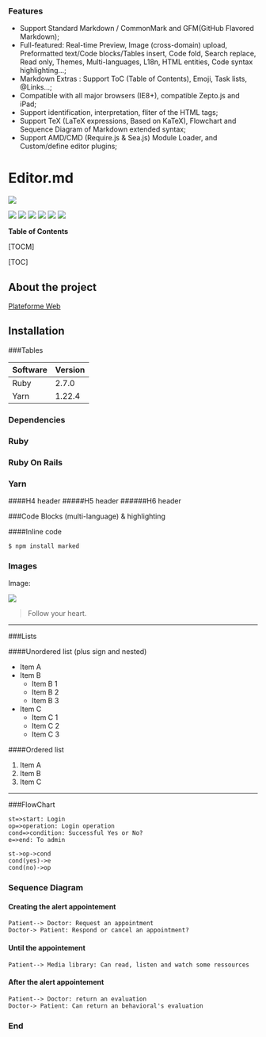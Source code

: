 ### Features

- Support Standard Markdown / CommonMark and GFM(GitHub Flavored Markdown);
- Full-featured: Real-time Preview, Image (cross-domain) upload, Preformatted text/Code blocks/Tables insert, Code fold, Search replace, Read only, Themes, Multi-languages, L18n, HTML entities, Code syntax highlighting...;
- Markdown Extras : Support ToC (Table of Contents), Emoji, Task lists, @Links...;
- Compatible with all major browsers (IE8+), compatible Zepto.js and iPad;
- Support identification, interpretation, fliter of the HTML tags;
- Support TeX (LaTeX expressions, Based on KaTeX), Flowchart and Sequence Diagram of Markdown extended syntax;
- Support AMD/CMD (Require.js & Sea.js) Module Loader, and Custom/define editor plugins;

# Editor.md

![](https://pandao.github.io/editor.md/images/logos/editormd-logo-180x180.png)

![](https://img.shields.io/github/stars/pandao/editor.md.svg) ![](https://img.shields.io/github/forks/pandao/editor.md.svg) ![](https://img.shields.io/github/tag/pandao/editor.md.svg) ![](https://img.shields.io/github/release/pandao/editor.md.svg) ![](https://img.shields.io/github/issues/pandao/editor.md.svg) ![](https://img.shields.io/bower/v/editor.md.svg)


**Table of Contents**

[TOCM]

[TOC]

## About the project


[Plateforme Web](https://sos-confinement.fr/)

## Installation
###Tables
                    
Software  | Version
------------- | -------------
Ruby  | 2.7.0
Yarn  | 1.22.4

### Dependencies
### Ruby
### Ruby On Rails
### Yarn
####H4 header
#####H5 header
######H6 header


###Code Blocks (multi-language) & highlighting

####Inline code

`$ npm install marked`


### Images

Image:

![](https://pandao.github.io/editor.md/examples/images/4.jpg)

> Follow your heart.

                
----

###Lists

####Unordered list (plus sign and nested)
                
+ Item A
+ Item B
    + Item B 1
    + Item B 2
    + Item B 3
+ Item C
    * Item C 1
    * Item C 2
    * Item C 3

####Ordered list
                
1. Item A
2. Item B
3. Item C
                
----
                    

                
###FlowChart

```flow
st=>start: Login
op=>operation: Login operation
cond=>condition: Successful Yes or No?
e=>end: To admin

st->op->cond
cond(yes)->e
cond(no)->op
```

### Sequence Diagram
                    
#### Creating the alert appointement
```seq
Patient--> Doctor: Request an appointment 
Doctor-> Patient: Respond or cancel an appointment? 
```
#### Until the appointement
```seq
Patient--> Media library: Can read, listen and watch some ressources 
```
#### After the alert appointement
```seq
Patient--> Doctor: return an evaluation 
Doctor-> Patient: Can return an behavioral's evaluation  
```

### End